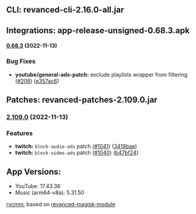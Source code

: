 ## CLI: revanced-cli-2.16.0-all.jar  
## Integrations: app-release-unsigned-0.68.3.apk  
#### [0.68.3](https://github.com/revanced/revanced-integrations/compare/v0.68.2...v0.68.3) (2022-11-13)
### Bug Fixes
* **youtube/general-ads-patch:** exclude playlists wrapper from filtering ([#206](https://github.com/revanced/revanced-integrations/issues/206)) ([e357ac6](https://github.com/revanced/revanced-integrations/commit/e357ac664b920a348bc8e98fc2b2a11e40045353))

  
## Patches: revanced-patches-2.109.0.jar  
### [2.109.0](https://github.com/revanced/revanced-patches/compare/v2.108.0...v2.109.0) (2022-11-13)
### Features
* **twitch:** `block-audio-ads` patch ([#1041](https://github.com/revanced/revanced-patches/issues/1041)) ([3419bae](https://github.com/revanced/revanced-patches/commit/3419baed489ce231f84b3e2d600cf123cdfa7ff7))
* **twitch:** `block-video-ads` patch  ([#1040](https://github.com/revanced/revanced-patches/issues/1040)) ([b47bf24](https://github.com/revanced/revanced-patches/commit/b47bf24d1b52cfa1883a942894a6216ae81b8325))

  
## App Versions:  
* YouTube: 17.43.36  
* Music (arm64-v8a): 5.31.50  

 [rvcmm](https://github.com/thrwKappu/rvcmm/), based on [revanced-magisk-module](https://github.com/j-hc/revanced-magisk-module)  
